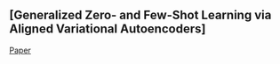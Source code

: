 ## [Generalized Zero- and Few-Shot Learning via Aligned Variational Autoencoders]

[Paper](https://arxiv.org/abs/1812.01784)

